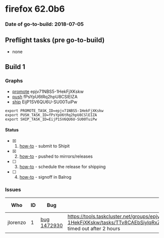 # firefox 62.0b6

### Date of go-to-build: 2018-07-05

## Preflight tasks (pre go-to-build)
- none

## Build 1  

### Graphs
* [promote](https://tools.taskcluster.net/push-inspector/#/epjv71NBS5-1HekFjXKskw) epjv71NBS5-1HekFjXKskw
* [push](https://tools.taskcluster.net/push-inspector/#/fPsYpU6tRq2hpU8CSlEIZA) fPsYpU6tRq2hpU8CSlEIZA
* [ship](https://tools.taskcluster.net/push-inspector/#/EijP1SV6QU6U-SU00TuiPw) EijP1SV6QU6U-SU00TuiPw
```
export PROMOTE_TASK_ID=epjv71NBS5-1HekFjXKskw
export PUSH_TASK_ID=fPsYpU6tRq2hpU8CSlEIZA
export SHIP_TASK_ID=EijP1SV6QU6U-SU00TuiPw
```


#### Status
- [x] 1.  [how-to](https://wiki.mozilla.org/Release:Release_Automation_on_Mercurial:Starting_a_Release#Submit_to_Ship_It)  - submit to Shipit
- [x] 2.  [how-to](https://github.com/mozilla-releng/releasewarrior-2.0/blob/master/docs/release-promotion/desktop/howto.md#push-artifacts-to-releases-directory)  - pushed to mirrors/releases
- [ ] 3.  [how-to](https://github.com/mozilla-releng/releasewarrior-2.0/blob/master/docs/release-promotion/desktop/howto.md#ship-the-release)  - schedule the release for shipping
- [ ] 4.  [how-to](https://github.com/mozilla-releng/releasewarrior-2.0/blob/master/docs/release-promotion/desktop/howto.md#obtain-sign-offs-for-changes)  - signoff in Balrog

### Issues
| Who                 | ID               | Bug                                                                 | Description                | Resolved                | Future Threat                |
| ------------------- | ---------------- | ------------------------------------------------------------------- | -------------------------- | ----------------------- | ---------------------------- |
| jlorenzo  | 1 | [bug 1472930](https://bugzil.la/1472930)        | https://tools.taskcluster.net/groups/epjv71NBS5-1HekFjXKskw/tasks/TTv8CAEbSiylqRxZsnCC5g/runs/0/logs/public%2Flogs%2Flive_backing.log#L11153 timed out after 2 hours | True | True |

